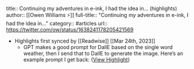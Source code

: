 title:: Continuing my adventures in e-ink, I had the idea in... (highlights)
author:: [[Owen Williams ⚡]]
full-title:: "Continuing my adventures in e-ink, I had the idea in..."
category:: #articles
url:: https://twitter.com/ow/status/1638241178205421569

- Highlights first synced by [[Readwise]] [[Mar 24th, 2023]]
	- GPT makes a good prompt for DallE based on the single word weather, then I send that to DallE to generate the image. Here’s an example prompt I get back: ([View Highlight](https://read.readwise.io/read/01gw9abwc7k3wm1j2szkav5gca))